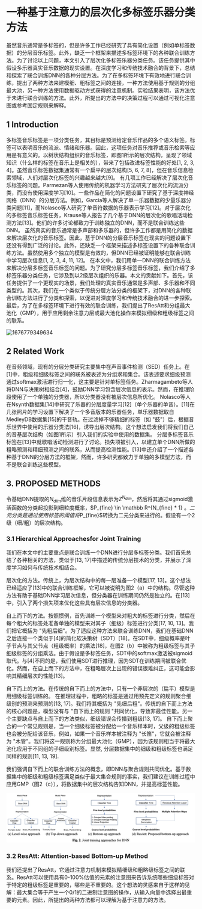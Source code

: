 # 一种基于注意力的层次化多标签乐器分类方法

虽然音乐通常是多标签的，但是许多工作已经研究了具有简化设置（例如单标签数据）的分层音乐标签。此外，缺乏一个框架来描述多标签环境下的各种联合训练方法。为了讨论以上问题，本文引入了层次化多标签乐器分类任务。该任务提供其中假设多乐器真实音乐数据的现实设置。在深度学习和传统技术融合的背景下，总结和探索了联合训练DNN的各种分层方法。为了在多标签环境下有效地进行联合训练，提出了两种方法来建模细、粗标签之间的连接，一种方法使用基于规则的分组最大池，另一种方法使用数据驱动方式获得的注意机制。实验结果表明，该方法优于未进行联合训练的方法。此外，所提出的方法中的决策过程可以通过可视化注意图或参考固定规则来解释。

## 1 Introduction

多标签音乐标签是一项分类任务，其目标是预测给定音乐作品的多个语义标签。标签可以表明音乐的流派、情绪和乐器。因此，这项任务对音乐推荐或音乐检索等应用是有意义的。以树状结构组织的音乐标签，即图1所示的层次结构，呈现了领域知识（什么样的标签在音乐上是相关的），带来了包括改进标签性能的好处[1, 2, 3, 4]。虽然音乐标签数据集通常有一个扁平的层次结构[5, 6, 7, 8]，但在音乐信息检索领域，人们对层次化标签的兴趣越来越大[9]。
有几项工作已经解决了层次化音乐标签的问题。Parmezan等人使用传统的机器学习方法研究了层次化的流派分类，而没有使用深度学习[10]。一些作品在简化的问题设置下研究了基于深度神经网络（DNN）的分层方法。例如，Garcia等人解决了单一乐器数据的少量乐器分类问题[11]，而Nolasco等人研究了单音符数据的乐器表示学习[12]。对于层次化的多标签音乐标签任务，Krause等人报告了几个基于DNN的层次化的歌唱活动检测方法[13]。他们的许多讨论都致力于训练独立的DNN，而不是联合训练这些DNN。
虽然真实的音乐通常是多声部和多乐器的，但许多工作都是用简化的数据来解决层次化的音乐标签。因此，基于DNN的分层音乐标签在现实的问题设置下还没有得到广泛的讨论。此外，还缺乏一个框架来描述多标签设置下的各种联合训练方法。虽然使用多个独立的模型是有效的，但DNN已经被证明能够在联合训练中学习层次信息[1, 2, 3, 4, 11, 12]。
在本文中，我们用单一DNN的联合训练方法来解决分层多标签音乐标签的问题。为了研究分层多标签音乐标签，我们介绍了多标签乐器分类任务，它涉及到以2级层次组织的乐器。本文的贡献如下。首先，该任务提供了一个更现实的场景，我们处理的真实音乐通常是多声部、多乐器和不同类型的。其次，我们在一个类似于传统分层方法分类的框架下，对DNN的各种联合训练方法进行了分类和探索，以促进对深度学习和传统技术融合的进一步探索。最后，为了在多标签环境下进行有效的联合训练，我们提出了ResAtt和分组最大池化（GMP），用于应用剩余注意力层或最大池化操作来模拟细级和粗级标签之间的联系。

![1676779349634](https://file+.vscode-resource.vscode-cdn.net/Users/tianweiran/pyproject/learning_via_reading/Music%20Classification/image/AnAttention-basedApproachtoHierarchicalMulti-labelMusicInstrumentClassification/1676779349634.png)

## 2 Related Work

在音频领域，现有的分层分类研究主要集中在声音事件检测（SED）任务上。在[1]中，粗级和细级标签之间的联系被表述为分组求和集合。该表述要求细级预测通过softmax激活进行归一化，这主要是针对单标签任务。Zharmagambeto等人将DNN与决策树相结合[4]，鼓励DNN学习包含层次信息的表示。然而，在推理阶段使用了一个单独的分类器，所以分类器没有被层次信息所优化。
Nolasco等人在Nsynth数据集[14]中研究了乐器的分层度量学习[12]（单个乐器的单音）。[11]在几张照片的学习设置下解决了一个多音版本的乐器任务，单乐器数据取自MedleyDB数据集[15]的干音轨。在过滤掉不够精细的标签（如 "鼓"）后，根据音乐世界中使用的乐器分类法[16]，诱导出层次结构。这个想法启发我们将我们自己的音基层次结构（如图1所示）引入我们的实验中使用的数据集。
分层多标签音乐标签在[13]中就歌唱活动检测进行了讨论。损失项被引入，以建立单个DNN所做的粗略预测和精细预测之间的联系，从而提高检测性能。[13]中还介绍了一个描述各种基于DNN的分层方法的框架，然而，许多研究都致力于单独的多模型方法，而不是联合训练这些模型。

## 3. PROPOSED METHODS

令基础DNN提取的$N_{dim}$维的音乐片段信息表示为$Z^{N_{dim}}$，然后将其通过sigmoid激活函数的分类起投影到细粒度概率，$P_{fine} \in \mathbb R^{N_{fine} * 1} $。二元分类是通过使用标签的阈值将$P_{fine}$转换为二元分类来进行的。假设有一个2级（细/粗）的层次结构。

### 3.1 Hierarchical Approachesfor Joint Training

我们在本文中的主要重点是联合训练一个DNN进行分层多标签分类。我们首先总结了各种相关的方法，类似于[13, 17]中描述的传统分层技术的分类，并展示了深度学习如何与传统技术相结合。


层次化的方法。传统上，为层次结构中的每一层准备一个模型[17, 13]。这个想法已经适应了[13]中的联合训练框架，它可以被说明为图2（a）中的结构。尽管这种方法有助于基础DNN学习层次信息，但分类器在训练期间仍然是独立的。在[13]中，引入了两个损失项来优化这些具有层次信息的分类器。


自上而下的方法。按照惯例，首先训练一个模型来对粗大的标签进行分类，然后在每个粗大的标签处准备单独的模型来对其子（细级）标签进行分类[17, 10, 13]。我们把它概括为 "先粗后细"。为了适应这种方法来联合训练DNN，我们在基础DNN之后连接一个类似于[4]的简化软决策树（SDT）[18]。在SDT中，细级概率是叶子节点与其父节点（粗级概率）的乘法[18]，在图2（b）中被称为粗级标签与其子细级标签的分组乘法。由于假设是多标签任务，SDT中的softmax激活被sigmoid取代。与[4]不同的是，我们使用SDT进行推理，因为SDT在训练期间被联合优化。然而，在自上而下的方法中，在粗略层次上出现的错误很难纠正，这可能会影响其精细层次的性能[13]。

自下而上的方法。在传统的自下而上的方法中，只有一个非层次的（扁平）模型是用细级标签训练的。
在推理过程中，粗略的标签是通过用预先定义的规则聚合细级别的预测来预测的[13, 17]。我们将其概括为 "先细后粗"。传统的自下而上方法的核心问题是，模型没有与 "自下而上的规则 "共同优化，导致非最佳性能。另一个主要缺点与自上而下的方法类似，细级错误会传播到粗级[13, 17]。
自下而上聚合的一个常见规则是，当一个细级标签被分配给一个音乐样本时，父级的粗级标签也会被分配给该音乐，例如，如果一个音乐样本被注释为 "长笛"，它就会被注释为 "木管"。我们将这一规则称为分组最大池化（GMP），因为该规则相当于将最大池化应用于不同组的子细级别标签。显然, 分层数据集中的细级和粗级标签也满足同样的规则[11, 13, 19].

我们强调自下而上的联合训练方法的概念，即DNN与聚合规则共同优化。基于数据集中的细级和粗级标签满足类似于最大集合规则的事实，我们建议在训练过程中应用GMP（图2（c）），将数据集中的层次结构告知DNN，并提高标签性能。

![1676812102776](image/AnAttention-basedApproachtoHierarchicalMulti-labelMusicInstrumentClassification/1676812102776.png)

### 3.2 ResAtt: Attention-based Bottom-up Method

我们还提出了ResAtt，它通过注意力机制来模拟精细级和粗略级标签之间的联系。ResAtt可以使用具有0-100%估值的元素的注意图来告诉系统哪些细级标签对于特定的粗级标签是重要的，哪些是不重要的。这个想法的灵感来自于这样的见解：最大集合等于产生一个0/1的二进制注意图的操作，从输入向量中选择出最重要的元素。因此，所提出的两种方法都可以理解为基于注意力的方法。
